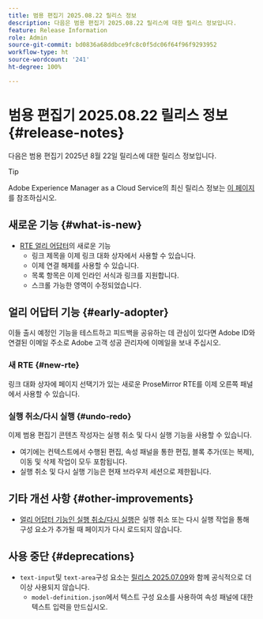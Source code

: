 ```yaml
---
title: 범용 편집기 2025.08.22 릴리스 정보
description: 다음은 범용 편집기 2025.08.22 릴리스에 대한 릴리스 정보입니다.
feature: Release Information
role: Admin
source-git-commit: bd0836a68ddbce9fc8c0f5dc06f64f96f9293952
workflow-type: ht
source-wordcount: '241'
ht-degree: 100%

---
```



# 범용 편집기 2025.08.22 릴리스 정보 {#release-notes}

다음은 범용 편집기 2025년 8월 22일 릴리스에 대한 릴리스 정보입니다.

>[!TIP]
>
>Adobe Experience Manager as a Cloud Service의 최신 릴리스 정보는 [이 페이지](/help/release-notes/release-notes-cloud/release-notes-current.md)를 참조하십시오.

## 새로운 기능 {#what-is-new}

* [RTE 얼리 어답터](#new-rte)의 새로운 기능
   * 링크 제목을 이제 링크 대화 상자에서 사용할 수 있습니다.
   * 이제 연결 해제를 사용할 수 있습니다.
   * 목록 항목은 이제 인라인 서식과 링크를 지원합니다.
   * 스크롤 가능한 영역이 수정되었습니다.

## 얼리 어답터 기능 {#early-adopter}

이들 출시 예정인 기능을 테스트하고 피드백을 공유하는 데 관심이 있다면 Adobe ID와 연결된 이메일 주소로 Adobe 고객 성공 관리자에 이메일을 보내 주십시오.

### 새 RTE {#new-rte}

링크 대화 상자에 페이지 선택기가 있는 새로운 ProseMirror RTE를 이제 오른쪽 패널에서 사용할 수 있습니다.

### 실행 취소/다시 실행 {#undo-redo}

이제 범용 편집기 콘텐츠 작성자는 실행 취소 및 다시 실행 기능을 사용할 수 있습니다.

* 여기에는 컨텍스트에서 수행된 편집, 속성 패널을 통한 편집, 블록 추가(또는 복제), 이동 및 삭제 작업이 모두 포함됩니다.
* 실행 취소 및 다시 실행 기능은 현재 브라우저 세션으로 제한됩니다.

## 기타 개선 사항 {#other-improvements}

* [얼리 어답터 기능인 실행 취소/다시 실행](#undo-redo)은 실행 취소 또는 다시 실행 작업을 통해 구성 요소가 추가될 때 페이지가 다시 로드되지 않습니다.

## 사용 중단 {#deprecations}

* `text-input`및 `text-area`구성 요소는 [릴리스 2025.07.09](/help/release-notes/universal-editor/2025/2025-07-09.md)와 함께 공식적으로 더 이상 사용되지 않습니다.
   * `model-definition.json`에서 텍스트 구성 요소를 사용하여 속성 패널에 대한 텍스트 입력을 만드십시오.

